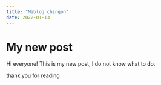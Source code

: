 ```yaml
---
title: "Miblog chingón"
date: 2022-01-13
---
```


# My new post

Hi everyone! This is my new post, I do not know what to do.

thank you for reading
